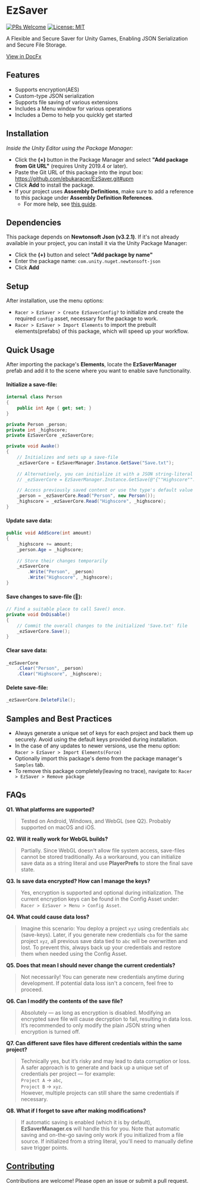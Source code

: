 # EzSaver 
[![PRs Welcome](https://img.shields.io/badge/PRs-welcome-blue)](http://makeapullrequest.com) [![License: MIT](https://img.shields.io/badge/License-MIT-blue)](https://ebukaracer.github.io/ebukaracer/md/LICENSE.html)

A Flexible and Secure Saver for Unity Games, Enabling JSON Serialization and Secure File Storage.

 [View in DocFx](https://ebukaracer.github.io/EzSaver)
## Features
- Supports encryption(AES)
- Custom-type JSON serialization
- Supports file saving of various extensions
- Includes a Menu window for various operations
- Includes a Demo to help you quickly get started

## Installation
_Inside the Unity Editor using the Package Manager:_
- Click the **(+)** button in the Package Manager and select **"Add package from Git URL"** (requires Unity 2019.4 or later).
-  Paste the Git URL of this package into the input box: https://github.com/ebukaracer/EzSaver.git#upm
-  Click **Add** to install the package.
-  If your project uses **Assembly Definitions**, make sure to add a reference to this package under **Assembly Definition References**. 
    - For more help, see [this guide](https://ebukaracer.github.io/ebukaracer/md/SETUPGUIDE.html).

## Dependencies
This package depends on **Newtonsoft Json (v3.2.1)**. If it's not already available in your project, you can install it via the Unity Package Manager:
- Click the **(+)** button and select **"Add package by name"**
- Enter the package name: `com.unity.nuget.newtonsoft-json`
-  Click **Add**

## Setup
After installation, use the menu options:
- `Racer > EzSaver > Create EzSaverConfig?` to initialize and create the required `config` asset, necessary for the package to work.
- `Racer > EzSaver > Import Elements` to import the prebuilt elements(prefabs) of this package, which will speed up your workflow.
## Quick Usage
After importing the package's **Elements**, locate the **EzSaverManager** prefab and add it to the scene where you want to enable save functionality.
#### Initialize a save-file:
``` csharp
internal class Person  
{  
    public int Age { get; set; }  
}

private Person _person;
private int _highscore;
private EzSaverCore _ezSaverCore;

private void Awake()    
{  
    // Initializes and sets up a save-file  
    _ezSaverCore = EzSaverManager.Instance.GetSave("Save.txt");  
      
    // Alternatively, you can initialize it with a JSON string-literal  
    // _ezSaverCore = EzSaverManager.Instance.GetSave(@"{""Highscore"": 1}", isJsonStringLiteral: true);

    // Access previously saved content or use the type's default value  
    _person = _ezSaverCore.Read("Person", new Person());  
    _highscore = _ezSaverCore.Read("Highscore", _highscore);  
}
```

#### Update save data: 
``` csharp
public void AddScore(int amount)  
{
	_highscore += amount;  
	_person.Age = _highscore;
	
	// Store their changes temporarily
	_ezSaverCore  
	    .Write("Person", _person)  
	    .Write("Highscore", _highscore);
}
```

#### Save changes to save-file (📌):
``` csharp
// Find a suitable place to call Save() once.
private void OnDisable()  
{
	// Commit the overall changes to the initialized 'Save.txt' file
	_ezSaverCore.Save();
}
```

#### Clear save data:
``` csharp
_ezSaverCore  
    .Clear("Person", _person)  
    .Clear("Highscore", _highscore);
```

#### Delete save-file:
``` csharp
_ezSaverCore.DeleteFile();
```

## Samples and Best Practices
- Always generate a unique set of keys for each project and back them up securely. Avoid using the default keys provided during installation.
- In the case of any updates to newer versions, use the menu option: `Racer > EzSaver > Import Elements(Force)` 
- Optionally import this package's demo from the package manager's `Samples` tab.
- To remove this package completely(leaving no trace), navigate to: `Racer > EzSaver > Remove package`

## FAQs
**Q1. What platforms are supported?**
> Tested on Android, Windows, and WebGL (see Q2). Probably supported on macOS and iOS.

**Q2. Will it really work for WebGL builds?**
> Partially. Since WebGL doesn't allow file system access, save-files cannot be stored traditionally. As a workaround, you can initialize save data as a string literal and use **PlayerPrefs** to store the final save state.

**Q3. Is save data encrypted? How can I manage the keys?**
> Yes, encryption is supported and optional during initialization. The current encryption keys can be found in the Config Asset under:  
> `Racer > EzSaver > Menu > Config Asset`.

**Q4. What could cause data loss?**
> Imagine this scenario: You deploy a project `xyz` using credentials `abc` (save-keys). Later, if you generate new credentials `cba` for the same project `xyz`, all previous save data tied to `abc` will be overwritten and lost. To prevent this, always back up your credentials and restore them when needed using the Config Asset.

**Q5. Does that mean I should never change the current credentials?**
> Not necessarily! You can generate new credentials anytime during development. If potential data loss isn't a concern, feel free to proceed.

**Q6. Can I modify the contents of the save file?**
> Absolutely — as long as encryption is disabled. Modifying an encrypted save file will cause decryption to fail, resulting in data loss. It’s recommended to only modify the plain JSON string when encryption is turned off.

**Q7. Can different save files have different credentials within the same project?**
> Technically yes, but it’s risky and may lead to data corruption or loss. A safer approach is to generate and back up a unique set of credentials per project — for example:  
> `Project A` → `abc`,  
> `Project B` → `xyz`.  
> However, multiple projects can still share the same credentials if necessary.

**Q8. What if I forget to save after making modifications?**
> If automatic saving is enabled (which it is by default), **EzSaverManager.cs** will handle this for you. Note that automatic saving and on-the-go saving only work if you initialized from a file source. If initialized from a string literal, you'll need to manually define save trigger points.

## [Contributing](https://ebukaracer.github.io/ebukaracer/md/CONTRIBUTING.html) 
Contributions are welcome! Please open an issue or submit a pull request.